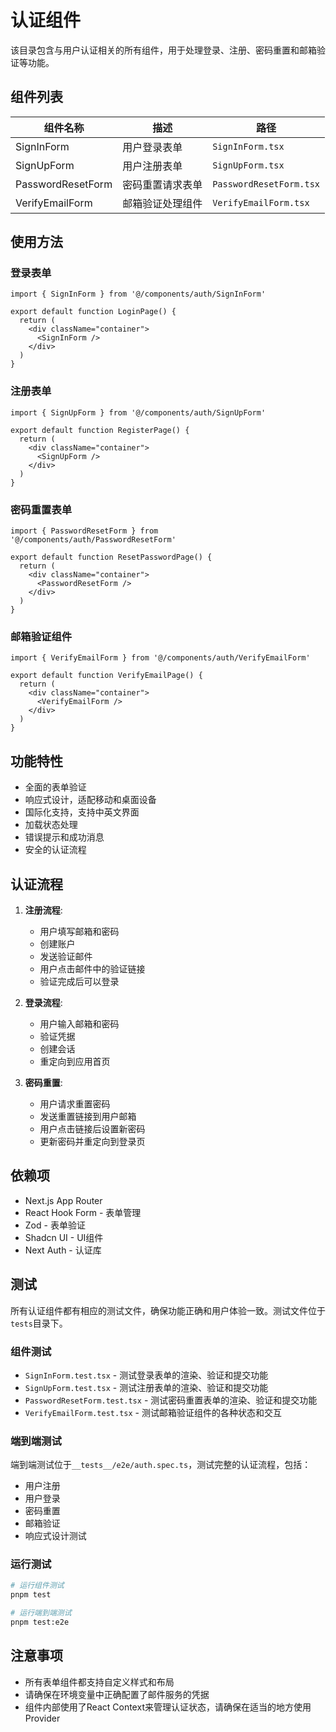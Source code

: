 # 认证组件

该目录包含与用户认证相关的所有组件，用于处理登录、注册、密码重置和邮箱验证等功能。

## 组件列表

| 组件名称          | 描述             | 路径                    |
| ----------------- | ---------------- | ----------------------- |
| SignInForm        | 用户登录表单     | `SignInForm.tsx`        |
| SignUpForm        | 用户注册表单     | `SignUpForm.tsx`        |
| PasswordResetForm | 密码重置请求表单 | `PasswordResetForm.tsx` |
| VerifyEmailForm   | 邮箱验证处理组件 | `VerifyEmailForm.tsx`   |

## 使用方法

### 登录表单

```tsx
import { SignInForm } from '@/components/auth/SignInForm'

export default function LoginPage() {
  return (
    <div className="container">
      <SignInForm />
    </div>
  )
}
```

### 注册表单

```tsx
import { SignUpForm } from '@/components/auth/SignUpForm'

export default function RegisterPage() {
  return (
    <div className="container">
      <SignUpForm />
    </div>
  )
}
```

### 密码重置表单

```tsx
import { PasswordResetForm } from '@/components/auth/PasswordResetForm'

export default function ResetPasswordPage() {
  return (
    <div className="container">
      <PasswordResetForm />
    </div>
  )
}
```

### 邮箱验证组件

```tsx
import { VerifyEmailForm } from '@/components/auth/VerifyEmailForm'

export default function VerifyEmailPage() {
  return (
    <div className="container">
      <VerifyEmailForm />
    </div>
  )
}
```

## 功能特性

- 全面的表单验证
- 响应式设计，适配移动和桌面设备
- 国际化支持，支持中英文界面
- 加载状态处理
- 错误提示和成功消息
- 安全的认证流程

## 认证流程

1. **注册流程**:

   - 用户填写邮箱和密码
   - 创建账户
   - 发送验证邮件
   - 用户点击邮件中的验证链接
   - 验证完成后可以登录

2. **登录流程**:

   - 用户输入邮箱和密码
   - 验证凭据
   - 创建会话
   - 重定向到应用首页

3. **密码重置**:
   - 用户请求重置密码
   - 发送重置链接到用户邮箱
   - 用户点击链接后设置新密码
   - 更新密码并重定向到登录页

## 依赖项

- Next.js App Router
- React Hook Form - 表单管理
- Zod - 表单验证
- Shadcn UI - UI组件
- Next Auth - 认证库

## 测试

所有认证组件都有相应的测试文件，确保功能正确和用户体验一致。测试文件位于`tests`目录下。

### 组件测试

- `SignInForm.test.tsx` - 测试登录表单的渲染、验证和提交功能
- `SignUpForm.test.tsx` - 测试注册表单的渲染、验证和提交功能
- `PasswordResetForm.test.tsx` - 测试密码重置表单的渲染、验证和提交功能
- `VerifyEmailForm.test.tsx` - 测试邮箱验证组件的各种状态和交互

### 端到端测试

端到端测试位于`__tests__/e2e/auth.spec.ts`，测试完整的认证流程，包括：

- 用户注册
- 用户登录
- 密码重置
- 邮箱验证
- 响应式设计测试

### 运行测试

```bash
# 运行组件测试
pnpm test

# 运行端到端测试
pnpm test:e2e
```

## 注意事项

- 所有表单组件都支持自定义样式和布局
- 请确保在环境变量中正确配置了邮件服务的凭据
- 组件内部使用了React Context来管理认证状态，请确保在适当的地方使用Provider
